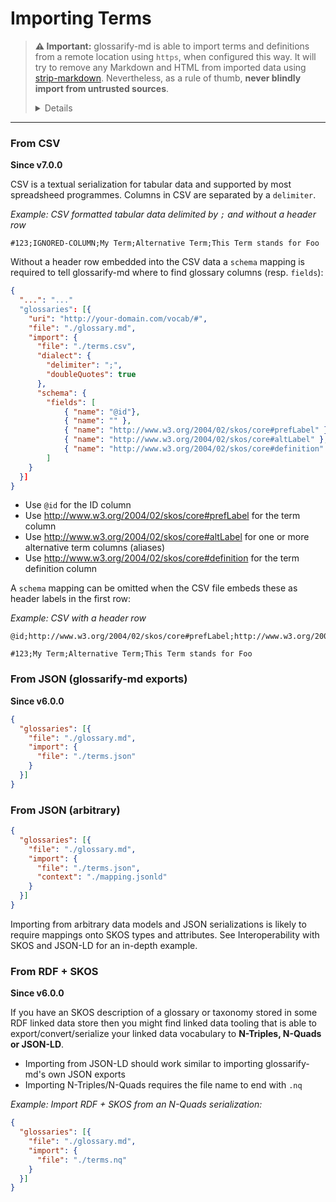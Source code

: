 # Importing Terms
<!--
aliases: Import, importing, imports
-->
[strip-markdown]: https://npmjs.com/package/strip-markdown

> **⚠ Important:** glossarify-md is able to import terms and definitions from a remote location using `https`, when configured this way. It will try to remove any Markdown and HTML from imported data using [strip-markdown](https://npmjs.com/package/strip-markdown). Nevertheless, as a rule of thumb, **never blindly import from untrusted sources**.
> <details>
> Loading <strong>files from a remote location could enable a remote entity to embed malicious code</strong>, execute such code in the runtime context of glossarify-md or make glossarify-md embed it into <em>your</em> output files. <strong>Consider downloading files first and after review import them statically from within your project.</strong>
</details>

----

### From CSV

**Since v7.0.0**

CSV is a textual serialization for tabular data and supported by most spreadsheed programmes. Columns in CSV are separated by a `delimiter`.

*Example: CSV formatted tabular data delimited by `;` and without a header row*
~~~csv
#123;IGNORED-COLUMN;My Term;Alternative Term;This Term stands for Foo
~~~

Without a header row embedded into the CSV data a `schema` mapping is required to tell glossarify-md where to find glossary columns (resp. `fields`):

~~~json
{
  "...": "..."
  "glossaries": [{
    "uri": "http://your-domain.com/vocab/#",
    "file": "./glossary.md",
    "import": {
      "file": "./terms.csv",
      "dialect": {
        "delimiter": ";",
        "doubleQuotes": true
      },
      "schema": {
        "fields": [
            { "name": "@id"},
            { "name": "" },
            { "name": "http://www.w3.org/2004/02/skos/core#prefLabel" },
            { "name": "http://www.w3.org/2004/02/skos/core#altLabel" },
            { "name": "http://www.w3.org/2004/02/skos/core#definition" }
        ]
    }
  }]
}
~~~

- Use `@id` for the ID column
- Use http://www.w3.org/2004/02/skos/core#prefLabel for the term column
- Use http://www.w3.org/2004/02/skos/core#altLabel for one or more alternative term columns (aliases)
- Use http://www.w3.org/2004/02/skos/core#definition for the term definition column

A `schema` mapping can be omitted when the CSV file embeds these as header labels in the first row:

*Example: CSV with a header row*
~~~csv
@id;http://www.w3.org/2004/02/skos/core#prefLabel;http://www.w3.org/2004/02/skos/core#altLabel;http://www.w3.org/2004/02/skos/core#definition

#123;My Term;Alternative Term;This Term stands for Foo
~~~

### From JSON (glossarify-md exports)

**Since v6.0.0**

~~~json
{
  "glossaries": [{
    "file": "./glossary.md",
    "import": {
      "file": "./terms.json"
    }
  }]
}
~~~

### From JSON (arbitrary)

~~~json
{
  "glossaries": [{
    "file": "./glossary.md",
    "import": {
      "file": "./terms.json",
      "context": "./mapping.jsonld"
    }
  }]
}
~~~

Importing from arbitrary data models and JSON serializations is likely to require mappings onto SKOS types and attributes. See Interoperability with SKOS and JSON-LD for an in-depth example.

### From RDF + SKOS

**Since v6.0.0**

If you have an SKOS description of a glossary or taxonomy stored in some RDF linked data store then you might find linked data tooling that is able to export/convert/serialize your linked data vocabulary to **N-Triples, N-Quads or JSON-LD**.

- Importing from JSON-LD should work similar to importing glossarify-md's own JSON exports
- Importing N-Triples/N-Quads requires the file name to end with `.nq`

*Example: Import RDF + SKOS from an N-Quads serialization:*
~~~json
{
  "glossaries": [{
    "file": "./glossary.md",
    "import": {
      "file": "./terms.nq"
    }
  }]
}
~~~


